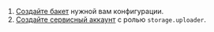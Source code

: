 
1. [Создайте бакет](../../../../storage/operations/buckets/create.md) нужной вам конфигурации.
1. [Создайте сервисный аккаунт](../../../../iam/operations/sa/create.md) с ролью `storage.uploader`.
